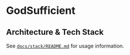 # GodSufficient

## Architecture & Tech Stack
See [`docs/stack/README.md`](docs/stack/README.md) for usage information.